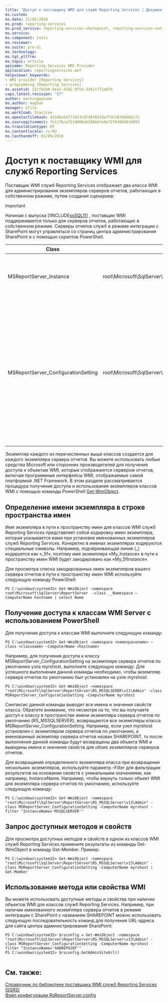 ```yaml
---
title: "Доступ к поставщику WMI для служб Reporting Services | Документы Майкрософт"
ms.custom: 
ms.date: 11/02/2016
ms.prod: reporting-services
ms.prod_service: reporting-services-sharepoint, reporting-services-native
ms.service: 
ms.component: tools
ms.reviewer: 
ms.suite: pro-bi
ms.technology: 
ms.tgt_pltfrm: 
ms.topic: article
apiname: Reporting Services WMI Provider
apilocation: reportingservices.mof
helpviewer_keywords:
- WMI provider [Reporting Services]
- programming [Reporting Services]
ms.assetid: 22cfbeb8-4ea3-4182-8f54-3341c771e87b
caps.latest.revision: "57"
author: markingmyname
ms.author: maghan
manager: kfile
ms.workload: Inactive
ms.openlocfilehash: 42180a54771653c9749f697de7fdc5876696b172
ms.sourcegitcommit: 7e117bca721d008ab106bbfede72f649d3634993
ms.translationtype: HT
ms.contentlocale: ru-RU
ms.lasthandoff: 01/09/2018
---
```

# <a name="access-the-reporting-services-wmi-provider"></a>Доступ к поставщику WMI для служб Reporting Services
  Поставщик WMI служб Reporting Services отображает два класса WMI для администрирования экземпляров серверов отчетов, работающих в собственном режиме, путем создания сценариев:  
  
> [!IMPORTANT]  
>  Начиная с выпуска [!INCLUDE[ssSQL11](../../includes/sssql11-md.md)] , поставщик WMI поддерживается только для серверов отчетов, работающих в собственном режиме. Серверы отчетов служб в режиме интеграции с SharePoint могут управляться со страниц центра администрирования SharePoint и с помощью скриптов PowerShell.  
  
|Class|Пространство имен|Description|  
|-----------|---------------|-----------------|  
|MSReportServer_Instance|root\Microsoft\SqlServer\ReportServer\RS_*\<EncodedInstanceName>*\v13|Основные сведения, необходимые клиенту для подключения к установленному серверу отчетов.|  
|MSReportServer_ConfigurationSetting|root\Microsoft\SqlServer\ReportServer\RS_*\<EncodedInstanceName>*\v13\Admin|Представляет установочные параметры и параметры времени выполнения для экземпляра сервера отчетов. Эти параметры хранятся в файле конфигурации для сервера отчетов.<br /><br /> **\*\* Важно. \*\*** Этот класс доступен только для пользователей с правами администратора.|  
  
 Экземпляр каждого из перечисленных выше классов создается для каждого экземпляра сервера отчетов. Вы можете использовать любые средства Microsoft или сторонних производителей для получения доступа к объектам WMI, которые отображаются сервером отчетов, включая программные интерфейсы WMI, отображаемые самой платформой .NET Framework. В этом разделе рассматривается процедура получения доступа и использования экземпляров классов WMI с помощью команды PowerShell [Get-WmiObject](http://technet.microsoft.com/library/dd315295.aspx).  
  
## <a name="determine-the-instance-name-in-the-namespace-string"></a>Определение имени экземпляра в строке пространства имен  
 Имя экземпляра в пути к пространству имен для классов WMI служб Reporting Services представляет собой кодировку имен экземпляра, которая указывается вами при установке именованных экземпляров служб Reporting Services. Конкретно в именах экземплярах кодируются специальные символы. Например, подчёркивающая линия (_) кодируется как «_5f», поэтому имя экземпляра «My_Instance» в пути к пространству имен WMI будет закодировано как «My_5fInstance».  
  
 Для просмотра списка закодированных имен экземпляров вашего сервера отчетов в пути к пространству имен WMI используйте следующую команду PowerShell:  
  
```  
PS C:\windows\system32> Get-WmiObject –namespace root\Microsoft\SqlServer\ReportServer  –class __Namespace –ComputerName hostname | select Name  
```  
  
## <a name="access-the-wmi-classes-using-powershell"></a>Получение доступа к классам WMI Server с использованием PowerShell  
 Для получения доступа к классам WMI выполните следующую команду:  
  
```  
PS C:\windows\system32> Get-WmiObject –namespace <namespacename> –class <classname> –ComputerName <hostname>  
```  
  
 Например, для получения доступа к классу MSReportServer_ConfigurationSetting на экземпляре сервера отчетов по умолчанию узла myrshost, выполните следующую команду: Для успешного выполнения данной команды необходимо, чтобы экземпляр сервера отчетов по умолчанию был установлен на узле myrshost.  
  
```  
PS C:\windows\system32> Get-WmiObject –namespace "root\Microsoft\SqlServer\ReportServer\RS_MSSQLSERER\v11\Admin" -class MSReportServer_ConfigurationSetting -ComputerName myrshost  
```  
  
 Синтаксис данной команды выводит все имена и значения свойств класса. Обратите внимание, что несмотря на то, что вы получаете доступ к классу в пространстве имени экземпляра сервера отчетов по умолчанию (RS_MSSQLSERVER), возвращаются все экземпляры класса MSReportServer_ConfigurationSetting. Например, если узел myrshost установлен с экземпляром сервера отчетов по умолчанию, а именованный экземпляр сервера отчетов назван SHAREPOINT, то после выполнения данной команды будут возвращены два объекта WMI и выведены имена и значения свойств для обоих экземпляров серверов отчетов.  
  
 Для возвращения определенного экземпляра класса при возвращении нескольких экземпляров, используйте параметр –Filter для фильтрации результатов на основании свойств с уникальными значениями, как например, InstanceName. Например, чтобы вернуть только объект WMI для экземпляра сервера отчетов по умолчанию, используйте следующую команду:  
  
```  
PS C:\windows\system32> Get-WmiObject -namespace "root\Microsoft\SqlServer\ReportServer\RS_MSSQLServer\v13\Admin" -class MSReportServer_ConfigurationSetting -ComputerName myrshost -filter "InstanceName='MSSQLSERVER'"  
```  
  
## <a name="query-the-available-methods-and-properties"></a>Запрос доступных методов и свойств  
 Для просмотра доступных методов и свойств в одном из классов WMI служб Reporting Services примените результаты из команды Get-WmiObject в команду Get-Member. Пример:  
  
```  
PS C:\windows\system32> Get-WmiObject -namespace "root\Microsoft\SqlServer\ReportServer\RS_MSSQLServer\v13\Admin" -class MSReportServer_ConfigurationSetting -ComputerName myrshost | Get-Member  
```  
  
## <a name="use-a-wmi-method-or-property"></a>Использование метода или свойства WMI  
 Вы можете использовать доступные методы и свойства при наличии объектов WMI для классов служб Reporting Services. Например, при наличии именованного экземпляра сервера отчетов в режиме интеграции с SharePoint с названием SHAREPOINT можно использовать следующую последовательность команд для получения URL-адреса для сайта центра администрирования SharePoint:  
  
```  
PS C:\windows\system32> $rsconfig = Get-WmiObject -namespace "root\Microsoft\SqlServer\ReportServer\RS_MSSQLServer\v13\Admin" -class MSReportServer_ConfigurationSetting -ComputerName myrshost -filter "InstanceName='SHAREPOINT'"  
PS C:\windows\system32> $rsconfig.GetAdminSiteUrl()  
  
```  
  
## <a name="see-also"></a>См. также:  
 [Справочник по библиотеке поставщика WMI служб Reporting Services (SSRS)](../../reporting-services/wmi-provider-library-reference/reporting-services-wmi-provider-library-reference-ssrs.md)   
 [Файл конфигурации RsReportServer.config](../../reporting-services/report-server/rsreportserver-config-configuration-file.md)  
  
  
